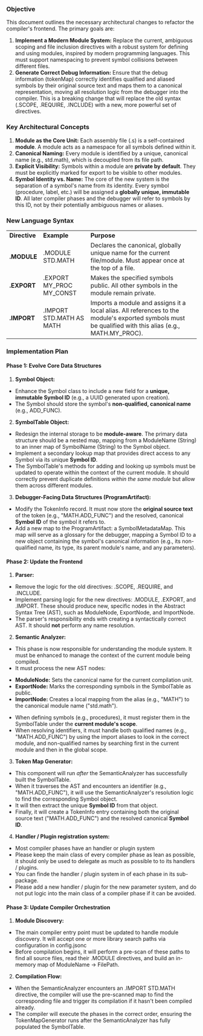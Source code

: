### **Objective**

This document outlines the necessary architectural changes to refactor the compiler's frontend. The primary goals are:
1. **Implement a Modern Module System:** Replace the current, ambiguous scoping and file inclusion directives with a robust system for defining and using modules, inspired by modern programming languages. This must support namespacing to prevent symbol collisions between different files.
2. **Generate Correct Debug Information:** Ensure that the debug information (tokenMap) correctly identifies qualified and aliased symbols by their original source text and maps them to a canonical representation, moving all resolution logic from the debugger into the compiler.
This is a breaking change that will replace the old syntax (.SCOPE, .REQUIRE, .INCLUDE) with a new, more powerful set of directives.

### **Key Architectural Concepts**
1. **Module as the Core Unit:** Each assembly file (.s) is a self-contained **module**. A module acts as a namespace for all symbols defined within it.
2. **Canonical Naming:** Every module is identified by a unique, canonical name (e.g., std.math), which is decoupled from its file path.
3. **Explicit Visibility:** Symbols within a module are **private by default**. They must be explicitly marked for export to be visible to other modules.
4. **Symbol Identity vs. Name:** The core of the new system is the separation of a symbol's name from its identity. Every symbol (procedure, label, etc.) will be assigned a **globally unique, immutable ID**. All later compiler phases and the debugger will refer to symbols by this ID, not by their potentially ambiguous names or aliases.

### **New Language Syntax**

|               |                            |                                                                                                                                                         |
| ------------- |----------------------------|---------------------------------------------------------------------------------------------------------------------------------------------------------|
| **Directive** | **Example**                | **Purpose**                                                                                                                                             |
| **.MODULE**   | .MODULE STD.MATH           | Declares the canonical, globally unique name for the current file/module. Must appear once at the top of a file.                                        |
| **.EXPORT**   | .EXPORT MY\_PROC MY\_CONST | Makes the specified symbols public. All other symbols in the module remain private.                                                                     |
| **.IMPORT**   | .IMPORT STD.MATH AS MATH   | Imports a module and assigns it a local alias. All references to the module's exported symbols must be qualified with this alias (e.g., MATH.MY\_PROC). |


### **Implementation Plan**
#### **Phase 1: Evolve Core Data Structures**
1. **Symbol Object:**
- Enhance the Symbol class to include a new field for a **unique, immutable Symbol ID** (e.g., a UUID generated upon creation).
- The Symbol should store the symbol's **non-qualified, canonical name** (e.g., ADD\_FUNC).
2. **SymbolTable Object:**
- Redesign the internal storage to be **module-aware**. The primary data structure should be a nested map, mapping from a ModuleName (String) to an inner map of SymbolName (String) to the Symbol object.
- Implement a secondary lookup map that provides direct access to any Symbol via its unique **Symbol ID**.
- The SymbolTable's methods for adding and looking up symbols must be updated to operate within the context of the current module. It should correctly prevent duplicate definitions _within the same module_ but allow them across different modules.
3. **Debugger-Facing Data Structures (ProgramArtifact):**
- Modify the TokenInfo record. It must now store the **original source text** of the token (e.g., "MATH.ADD\_FUNC") and the resolved, canonical **Symbol ID** of the symbol it refers to.
- Add a new map to the ProgramArtifact: a SymbolMetadataMap. This map will serve as a glossary for the debugger, mapping a Symbol ID to a new object containing the symbol's canonical information (e.g., its non-qualified name, its type, its parent module's name, and any parameters).

#### **Phase 2: Update the Frontend**
1. **Parser:**
- Remove the logic for the old directives: .SCOPE, .REQUIRE, and .INCLUDE.
- Implement parsing logic for the new directives: .MODULE, .EXPORT, and .IMPORT. These should produce new, specific nodes in the Abstract Syntax Tree (AST), such as ModuleNode, ExportNode, and ImportNode.
- The parser's responsibility ends with creating a syntactically correct AST. It should **not** perform any name resolution.
2. **Semantic Analyzer:**
- This phase is now responsible for understanding the module system. It must be enhanced to manage the context of the current module being compiled.
- It must process the new AST nodes:
* **ModuleNode:** Sets the canonical name for the current compilation unit.
* **ExportNode:** Marks the corresponding symbols in the SymbolTable as public.
* **ImportNode:** Creates a local mapping from the alias (e.g., "MATH") to the canonical module name ("std.math").
- When defining symbols (e.g., procedures), it must register them in the SymbolTable under the **current module's scope**.
- When resolving identifiers, it must handle both qualified names (e.g., "MATH.ADD\_FUNC") by using the import aliases to look in the correct module, and non-qualified names by searching first in the current module and then in the global scope.
3. **Token Map Generator:**
- This component will run _after_ the SemanticAnalyzer has successfully built the SymbolTable.
- When it traverses the AST and encounters an identifier (e.g., "MATH.ADD\_FUNC"), it will use the SemanticAnalyzer's resolution logic to find the corresponding Symbol object.
- It will then extract the unique **Symbol ID** from that object.
- Finally, it will create a TokenInfo entry containing both the original source text ("MATH.ADD\_FUNC") and the resolved canonical **Symbol ID**.
4. **Handler / Plugin registration system:**
- Most compiler phases have an handler or plugin system
- Please keep the main class of every compiler phase as lean as possible, it should only be used to delegate as much as possible to to its handlers / plugins.
- You can finde the handler / plugin system in of each phase in its sub-package.
- Please add a new handler / plugin for the new parameter system, and do not put logic into the main class of a compiler phase if it can be avoided.

#### **Phase 3: Update Compiler Orchestration**
1. **Module Discovery:**
- The main compiler entry point must be updated to handle module discovery. It will accept one or more library search paths via configuration in config.jsonc
- Before compilation begins, it will perform a pre-scan of these paths to find all source files, read their .MODULE directives, and build an in-memory map of ModuleName -> FilePath.
2. **Compilation Flow:**
- When the SemanticAnalyzer encounters an .IMPORT STD.MATH directive, the compiler will use the pre-scanned map to find the corresponding file and trigger its compilation if it hasn't been compiled already.
- The compiler will execute the phases in the correct order, ensuring the TokenMapGenerator runs after the SemanticAnalyzer has fully populated the SymbolTable.
